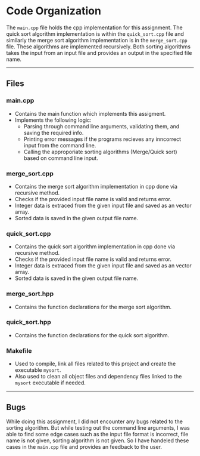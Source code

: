 # Code Organization
The `main.cpp` file holds the cpp implementation for this assignment. The quick sort algorithm implementation is within the `quick_sort.cpp` file and similarly the merge sort algorithm implementation is in the `merge_sort.cpp` file. These algorithms are implemented recursively. Both sorting algorithms takes the input from an input file and provides an output in the specified file name.

---

## Files

### main.cpp
- Contains the main function which implements this assigment.
- Implements the following logic:
	- Parsing through command line arguments, validating them, and saving the required info.
	- Printing error messages if the programs recieves any inncorrect input from the command line.
	- Calling the approporiate sorting algorithms (Merge/Quick sort) based on command line input.

### merge_sort.cpp
- Contains the merge sort algorithm implementation in cpp done via recursive method.
- Checks if the provided input file name is valid and returns error.
- Integer data is extraced from the given input file and saved as an vector<int> array.
- Sorted data is saved in the given output file name.

### quick_sort.cpp
- Contains the quick sort algorithm implementation in cpp done via recursive method.
- Checks if the provided input file name is valid and returns error.
- Integer data is extraced from the given input file and saved as an vector<int> array.
- Sorted data is saved in the given output file name.

### merge_sort.hpp
- Contains the function declarations for the merge sort algorithm.

### quick_sort.hpp
- Contains the function declarations for the quick sort algorithm.

### Makefile
- Used to compile, link all files related to this project and create the executable `mysort`.
- Also used to clean all object files and dependency files linked to the `mysort` executable if needed.

---

## Bugs
While doing this assignment, I did not encounter any bugs related to the sorting algorithm. But while testing out the command line arguments, I was able to find some edge cases such as the input file format is incorrect, file name is not given, sorting algorithm is not given. So I have handeled these cases in the `main.cpp` file and provides an feedback to the user.